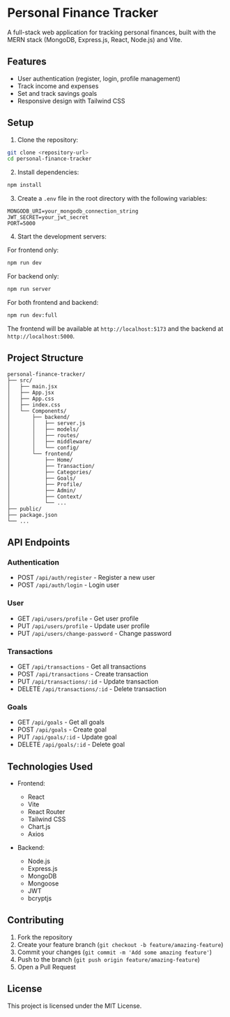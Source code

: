 # Personal Finance Tracker

A full-stack web application for tracking personal finances, built with the MERN stack (MongoDB, Express.js, React, Node.js) and Vite.

## Features

- User authentication (register, login, profile management)
- Track income and expenses
- Set and track savings goals
- Responsive design with Tailwind CSS


## Setup

1. Clone the repository:
```bash
git clone <repository-url>
cd personal-finance-tracker
```

2. Install dependencies:
```bash
npm install
```

3. Create a `.env` file in the root directory with the following variables:
```
MONGODB_URI=your_mongodb_connection_string
JWT_SECRET=your_jwt_secret
PORT=5000
```

4. Start the development servers:

For frontend only:
```bash
npm run dev
```

For backend only:
```bash
npm run server
```

For both frontend and backend:
```bash
npm run dev:full
```

The frontend will be available at `http://localhost:5173` and the backend at `http://localhost:5000`.

## Project Structure

```
personal-finance-tracker/
├── src/
│   ├── main.jsx
│   ├── App.jsx
│   ├── App.css
│   ├── index.css
│   └── Components/
│       ├── backend/
│       │   ├── server.js
│       │   ├── models/
│       │   ├── routes/
│       │   ├── middleware/
│       │   └── config/
│       └── frontend/
│           ├── Home/
│           ├── Transaction/
│           ├── Categories/
│           ├── Goals/
│           ├── Profile/
│           ├── Admin/
│           ├── Context/
│           └── ...
├── public/
├── package.json
└── ...
```

## API Endpoints

### Authentication
- POST `/api/auth/register` - Register a new user
- POST `/api/auth/login` - Login user

### User
- GET `/api/users/profile` - Get user profile
- PUT `/api/users/profile` - Update user profile
- PUT `/api/users/change-password` - Change password

### Transactions
- GET `/api/transactions` - Get all transactions
- POST `/api/transactions` - Create transaction
- PUT `/api/transactions/:id` - Update transaction
- DELETE `/api/transactions/:id` - Delete transaction


### Goals
- GET `/api/goals` - Get all goals
- POST `/api/goals` - Create goal
- PUT `/api/goals/:id` - Update goal
- DELETE `/api/goals/:id` - Delete goal

## Technologies Used

- Frontend:
  - React
  - Vite
  - React Router
  - Tailwind CSS
  - Chart.js
  - Axios

- Backend:
  - Node.js
  - Express.js
  - MongoDB
  - Mongoose
  - JWT
  - bcryptjs

## Contributing

1. Fork the repository
2. Create your feature branch (`git checkout -b feature/amazing-feature`)
3. Commit your changes (`git commit -m 'Add some amazing feature'`)
4. Push to the branch (`git push origin feature/amazing-feature`)
5. Open a Pull Request

## License

This project is licensed under the MIT License. 
